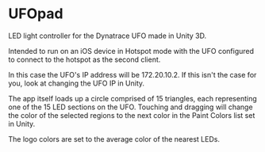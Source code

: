 # UFOpad
LED light controller for the Dynatrace UFO made in Unity 3D.

Intended to run on an iOS device in Hotspot mode with the UFO configured to connect to the hotspot as the second client.

In this case the UFO's IP address will be 172.20.10.2. If this isn't the case for you, look at changing the UFO IP in Unity.

The app itself loads up a circle comprised of 15 triangles, each representing one of the 15 LED sections on the UFO. Touching and dragging will change the color of the selected regions to the next color in the Paint Colors list set in Unity.

The logo colors are set to the average color of the nearest LEDs.
